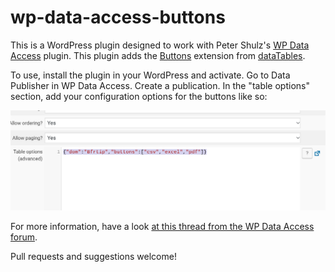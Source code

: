 # wp-data-access-buttons

This is a WordPress plugin designed to work with Peter Shulz's [WP Data 
Access](https://wordpress.org/plugins/wp-data-access/) plugin. This plugin adds 
the [Buttons](https://datatables.net/extensions/buttons/) extension from 
[dataTables](https://datatables.net/). 

To use, install the plugin in your WordPress and activate. Go to Data Publisher 
in WP Data Access. Create a publication. In the "table options" section, add 
your configuration options for the buttons like so:

![Screenshot of config](screenshot.png)

For more information, have a look [at this thread from the WP Data Access 
forum](https://wordpress.org/support/topic/adding-datatables-extensions/#post-12788735). 

Pull requests and suggestions welcome!
